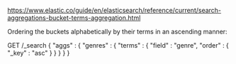 


https://www.elastic.co/guide/en/elasticsearch/reference/current/search-aggregations-bucket-terms-aggregation.html

Ordering the buckets alphabetically by their terms in an ascending manner:

GET /_search
{
    "aggs" : {
        "genres" : {
            "terms" : {
                "field" : "genre",
                "order" : { "_key" : "asc" }
            }
        }
    }
}
